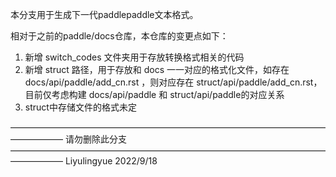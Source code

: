 本分支用于生成下一代paddlepaddle文本格式。

相对于之前的paddle/docs仓库，本仓库的变更点如下：

1. 新增 switch_codes 文件夹用于存放转换格式相关的代码
2. 新增 struct 路径，用于存放和 docs 一一对应的格式化文件，如存在 docs/api/paddle/add_cn.rst ，则对应存在 struct/api/paddle/add_cn.rst，目前仅考虑构建 docs/api/paddle 和 struct/api/paddle的对应关系
3. struct中存储文件的格式未定

——————————————————————————————————————————
请勿删除此分支
——————————————————————————————————————————
Liyulingyue
2022/9/18
